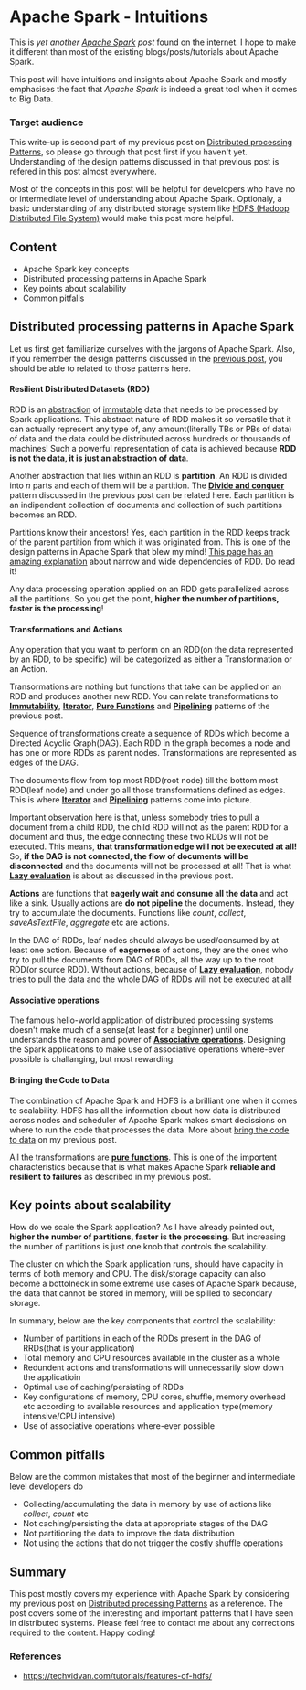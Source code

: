 # Apache Spark - Intuitions
This is *yet another [Apache Spark](https://spark.apache.org/) post* found on the internet. I hope to make it different than most of the existing blogs/posts/tutorials about Apache Spark.

This post will have intuitions and insights about Apache Spark and mostly emphasises the fact that *Apache Spark* is indeed a great tool when it comes to Big Data.

### Target audience
This write-up is second part of my previous post on [Distributed processing Patterns](apache-spark/2018-05-01-distributed-processing-patterns.md), so please go through that post first if you haven't yet. Understanding of the design patterns discussed in that previous post is refered in this post almost everywhere.

Most of the concepts in this post will be helpful for developers who have no or intermediate level of understanding about Apache Spark. Optionaly, a basic understanding of any distributed storage system like [HDFS (Hadoop Distributed File System)](https://hadoop.apache.org/docs/r1.2.1/hdfs_design.html) would make this post more helpful.

## Content
- Apache Spark key concepts
- Distributed processing patterns in Apache Spark
- Key points about scalability
- Common pitfalls


## Distributed processing patterns in Apache Spark

Let us first get familiarize ourselves with the jargons of Apache Spark. Also, if you remember the design patterns discussed in the [previous post](apache-spark/2018-05-01-distributed-processing-patterns.md#distributed-processing-design-patterns), you should be able to related to those patterns here.

#### Resilient Distributed Datasets (RDD)

RDD is an [abstraction](apache-spark/2018-05-01-distributed-processing-patterns.md#abstraction) of [immutable](apache-spark/2018-05-01-distributed-processing-patterns.md#immutability) data that needs to be processed by Spark applications. This abstract nature of RDD makes it so versatile that it can actually represent any type of, any amount(literally TBs or PBs of data) of data and the data could be distributed across hundreds or thousands of machines! Such a powerful representation of data is achieved because **RDD is not the data, it is just an abstraction of data**.

Another abstraction that lies within an RDD is **partition**. An RDD is divided into *n* parts and each of them will be a partition. The [**Divide and conquer**](apache-spark/2018-05-01-distributed-processing-patterns.md#divide-and-conquer) pattern discussed in the previous post can be related here. Each partition is an indipendent collection of documents and collection of such partitions becomes an RDD.

Partitions know their ancestors! Yes, each partition in the RDD keeps track of the parent partition from which it was originated from. This is one of the design patterns in Apache Spark that blew my mind! [This page has an amazing explanation](https://github.com/rohgar/scala-spark-4/wiki/Wide-vs-Narrow-Dependencies) about narrow and wide dependencies of RDD. Do read it!

Any data processing operation applied on an RDD gets parallelized across all the partitions. So you get the point, **higher the number of partitions, faster is the processing**!

#### Transformations and Actions

Any operation that you want to perform on an RDD(on the data represented by an RDD, to be specific) will be categorized as either a Transformation or an Action.

Transormations are nothing but functions that take can be applied on an RDD and produces another new RDD. You can relate transformations to [**Immutability**](apache-spark/2018-05-01-distributed-processing-patterns.md#immutability), [**Iterator**](apache-spark/2018-05-01-distributed-processing-patterns.md#iterator-pattern), [**Pure Functions**](apache-spark/2018-05-01-distributed-processing-patterns.md#pure-functions) and [**Pipelining**](apache-spark/2018-05-01-distributed-processing-patterns.md#pipelining-or-keep-it-flowing) patterns of the previous post.

Sequence of transformations create a sequence of RDDs which become a Directed Acyclic Graph(DAG). Each RDD in the graph becomes a node and has one or more RDDs as parent nodes. Transformations are represented as edges of the DAG. 

The documents flow from top most RDD(root node) till the bottom most RDD(leaf node) and under go all those transformations defined as edges. This is where [**Iterator**](apache-spark/2018-05-01-distributed-processing-patterns.md#iterator-pattern) and [**Pipelining**](apache-spark/2018-05-01-distributed-processing-patterns.md#pipelining-or-keep-it-flowing) patterns come into picture.

Important observation here is that, unless somebody tries to pull a document from a child RDD, the child RDD will not as the parent RDD for a document and thus, the edge connecting these two RDDs will not be executed. This means, **that transformation edge will not be executed at all!** So, **if the DAG is not connected, the flow of documents will be disconnected** and the documents will not be processed at all! That is what [**Lazy evaluation**](apache-spark/2018-05-01-distributed-processing-patterns.md#lazy-evaluation) is about as discussed in the previous post.

**Actions** are functions that **eagerly wait and consume all the data** and act like a sink. Usually actions are **do not pipeline** the documents. Instead, they try to accumulate the documents. Functions like *count*, *collect*, *saveAsTextFile*, *aggregate* etc are actions. 

In the DAG of RDDs, leaf nodes should always be used/consumed by at least one action. Because of **eagerness** of actions, they are the ones who try to pull the documents from DAG of RDDs, all the way up to the root RDD(or source RDD). Without actions, because of [**Lazy evaluation**](apache-spark/2018-05-01-distributed-processing-patterns.md#lazy-evaluation), nobody tries to pull the data and the whole DAG of RDDs will not be executed at all!

#### Associative operations

The famous hello-world application of distributed processing systems doesn't make much of a sense(at least for a beginner) until one understands the reason and power of [**Associative operations**](apache-spark/2018-05-01-distributed-processing-patterns.md#associative-operations). Designing the Spark applications to make use of associative operations where-ever possible is challanging, but most rewarding.

#### Bringing the Code to Data

The combination of Apache Spark and HDFS is a brilliant one when it comes to scalability. HDFS has all the information about how data is distributed across nodes and scheduler of Apache Spark makes smart decissions on where to run the code that processes the data. More about [bring the code to data](apache-spark/2018-05-01-distributed-processing-patterns.md#bring-the-code-to-data) on my previous post.

All the transformations are [**pure functions**](apache-spark/2018-05-01-distributed-processing-patterns.md#pure-functions). This is one of the importent characteristics because that is what makes Apache Spark **reliable and resilient to failures** as described in my previous post.

## Key points about scalability

How do we scale the Spark application? As I have already pointed out, **higher the number of partitions, faster is the processing**. But increasing the number of partitions is just one knob that controls the scalability.

The cluster on which the Spark application runs, should have capacity in terms of both memory and CPU. The disk/storage capacity can also become a bottolneck in some extreme use cases of Apache Spark because, the data that cannot be stored in memory, will be spilled to secondary storage. 

In summary, below are the key components that control the scalability:

- Number of partitions in each of the RDDs present in the DAG of RRDs(that is your application)
- Total memory and CPU resources available in the cluster as a whole
- Redundent actions and transformations will unnecessarily slow down the applicatioin
- Optimal use of caching/persisting of RDDs
- Key configurations of memory, CPU cores, shuffle, memory overhead etc according to available resources and application type(memory intensive/CPU intensive)
- Use of associative operations where-ever possible

## Common pitfalls

Below are the common mistakes that most of the beginner and intermediate level developers do 

* Collecting/accumulating the data in memory by use of actions like *collect*, *count* etc
* Not caching/persisting the data at appropriate stages of the DAG
* Not partitioning the data to improve the data distribution
* Not using the actions that do not trigger the costly shuffle operations

## Summary

This post mostly covers my experience with Apache Spark by considering my previous post on [Distributed processing Patterns](apache-spark/2018-05-01-distributed-processing-patterns.md) as a reference. The post covers some of the interesting and important patterns that I have seen in distributed systems. Please feel free to contact me about any corrections required to the content. Happy coding!

### References

- https://techvidvan.com/tutorials/features-of-hdfs/